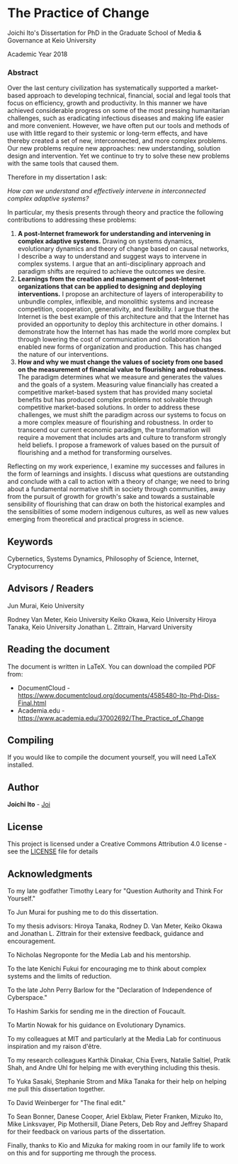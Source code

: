 # The Practice of Change

Joichi Ito's Dissertation for PhD in the Graduate School of Media & Governance at Keio University

Academic Year 2018

### Abstract

Over the last century civilization has systematically supported a market-based approach to developing technical, financial, social and legal tools that focus on efficiency, growth and productivity. In this manner we have achieved considerable progress on some of the most pressing humanitarian challenges, such as eradicating infectious diseases and making life easier and more convenient. However, we have often put our tools and methods of use with little regard to their systemic or long-term effects, and have thereby created a set of new, interconnected, and more complex problems. Our new problems require new approaches: new understanding, solution design and intervention. Yet we continue to try to solve these new problems with the same tools that caused them.

Therefore in my dissertation I ask:

*How can we understand and effectively intervene in*
*interconnected complex adaptive systems?*

In particular, my thesis presents through theory and practice the following contributions to addressing these problems:

1. **A post-Internet framework for understanding and intervening in complex adaptive systems.** Drawing on systems dynamics, evolutionary dynamics and theory of change based on causal networks, I describe a way to understand and suggest ways to intervene in complex systems. I argue that an anti-disciplinary approach and paradigm shifts are required to achieve the outcomes we desire.
2. **Learnings from the creation and management of post-Internet organizations that can be applied to designing and deploying interventions.** I propose an architecture of layers of interoperability to unbundle complex, inflexible, and monolithic systems and increase competition, cooperation, generativity, and flexibility. I argue that the Internet is the best example of this architecture and that the Internet has provided an opportunity to deploy this architecture in other domains. I demonstrate how the Internet has has made the world more complex but through lowering the cost of communication and collaboration has enabled new forms of organization and production. This has changed the nature of our interventions.
3. **How and why we must change the values of society from one based on the measurement of financial value to flourishing and robustness.** The paradigm determines what we measure and generates the values and the goals of a system. Measuring value financially has created a competitive market-based system that has provided many societal benefits but has produced complex problems not solvable through competitive market-based solutions. In order to address these challenges, we must shift the paradigm across our systems to focus on a more complex measure of flourishing and robustness. In order to transcend our current economic paradigm, the transformation will require a movement that includes arts and culture to transform strongly held beliefs. I propose a framework of values based on the pursuit of flourishing and a method for transforming ourselves.

Reflecting on my work experience, I examine my successes and failures in the form of learnings and insights. I discuss what questions are outstanding and conclude with a call to action with a theory of change; we need to bring about a fundamental normative shift in society through communities, away from the pursuit of growth for growth's sake and towards a sustainable sensibility of flourishing that can draw on both the historical examples and the sensibilities of some modern indigenous cultures, as well as new values emerging from theoretical and practical progress in science.

## Keywords

Cybernetics, Systems Dynamics, Philosophy of Science, Internet, Cryptocurrency

## Advisors / Readers

Jun Murai, Keio University

Rodney Van Meter, Keio University
Keiko Okawa, Keio University
Hiroya Tanaka, Keio University
Jonathan L. Zittrain, Harvard University

## Reading the document

The document is written in LaTeX. You can download the compiled PDF from:

* DocumentCloud - https://www.documentcloud.org/documents/4585480-Ito-Phd-Diss-Final.html
* Academia.edu - https://www.academia.edu/37002692/The_Practice_of_Change

## Compiling

If you would like to compile the document yourself, you will need LaTeX installed.

## Author

**Joichi Ito** - [Joi](https://github.com/Joi)


## License

This project is licensed under a Creative Commons Attribution 4.0 license - see the [LICENSE](LICENSE) file for details

## Acknowledgments

To my late godfather Timothy Leary for "Question Authority and Think For Yourself."

To Jun Murai for pushing me to do this dissertation.

To my thesis advisors: Hiroya Tanaka, Rodney D. Van Meter, Keiko Okawa and Jonathan L. Zittrain for their extensive feedback, guidance and encouragement. 

To Nicholas Negroponte for the Media Lab and his mentorship.

To the late Kenichi Fukui for encouraging me to think about complex systems and the limits of reduction.

To the late John Perry Barlow for the "Declaration of Independence of Cyberspace."

To Hashim Sarkis for sending me in the direction of Foucault.

To Martin Nowak for his guidance on Evolutionary Dynamics.

To my colleagues at MIT and particularly at the Media Lab for continuous inspiration and my raison d'être.

To my research colleagues Karthik Dinakar, Chia Evers, Natalie Saltiel, Pratik Shah, and Andre Uhl for helping me with everything including this thesis.

To Yuka Sasaki, Stephanie Strom and Mika Tanaka for their help on helping me pull this dissertation together.

To David Weinberger for "The final edit."

To Sean Bonner, Danese Cooper, Ariel Ekblaw, Pieter Franken, Mizuko Ito, Mike Linksvayer, Pip Mothersill, Diane Peters, Deb Roy and Jeffrey Shapard for their feedback on various parts of the dissertation.

Finally, thanks to Kio and Mizuka for making room in our family life to work on this and for supporting me through the process.
